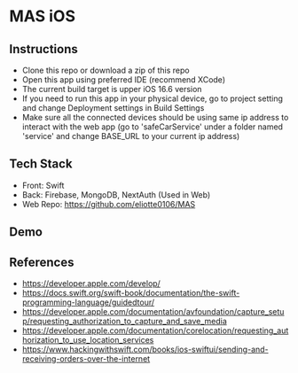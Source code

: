 # MAS iOS

## Instructions
* Clone this repo or download a zip of this repo
* Open this app using preferred IDE (recommend XCode)
* The current build target is upper iOS 16.6 version
* If you need to run this app in your physical device, go to project setting and change Deployment settings in Build Settings
* Make sure all the connected devices should be using same ip address to interact with the web app (go to 'safeCarService' under a folder named 'service' and change BASE_URL to your current ip address)

## Tech Stack
* Front: Swift
* Back: Firebase, MongoDB, NextAuth (Used in Web)
* Web Repo: https://github.com/eliotte0106/MAS
## Demo

## References
* https://developer.apple.com/develop/
* https://docs.swift.org/swift-book/documentation/the-swift-programming-language/guidedtour/
* https://developer.apple.com/documentation/avfoundation/capture_setup/requesting_authorization_to_capture_and_save_media
* https://developer.apple.com/documentation/corelocation/requesting_authorization_to_use_location_services
* https://www.hackingwithswift.com/books/ios-swiftui/sending-and-receiving-orders-over-the-internet